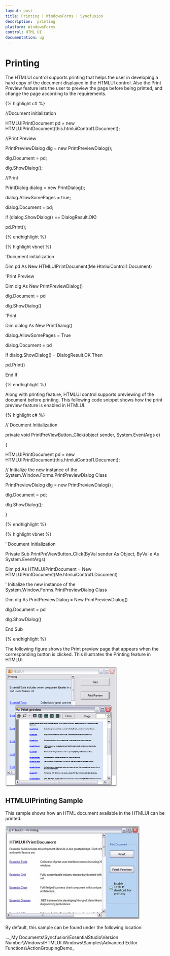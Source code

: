```yaml
---
layout: post
title: Printing | WindowsForms | Syncfusion
description:  printing
platform: WindowsForms
control: HTML UI
documentation: ug
---
```


#  Printing

The HTMLUI control supports printing that helps the user in developing a hard copy of the document displayed in the HTMLUI control. Also the Print Preview feature lets the user to preview the page before being printed, and change the page according to the requirements.



{% highlight c# %}



//Document initialization

HTMLUIPrintDocument pd = new HTMLUIPrintDocument(this.htmluiControl1.Document);



//Print Preview

PrintPreviewDialog dlg = new PrintPreviewDialog();

dlg.Document = pd;

dlg.ShowDialog();



//Print

PrintDialog dialog = new PrintDialog();

dialog.AllowSomePages = true;

dialog.Document = pd;

if (dialog.ShowDialog() == DialogResult.OK)

pd.Print();

{% endhighlight %}

{% highlight vbnet %}



'Document initialization

Dim pd As New HTMLUIPrintDocument(Me.HtmluiControl1.Document)



'Print Preview

Dim dlg As New PrintPreviewDialog()

dlg.Document = pd

dlg.ShowDialog()



'Print

Dim dialog As New PrintDialog()

dialog.AllowSomePages = True

dialog.Document = pd

If dialog.ShowDialog() = DialogResult.OK Then

pd.Print()

End If

{% endhighlight %}

Along with printing feature, HTMLUI control supports previewing of the document before printing. This following code snippet shows how the print preview feature is enabled in HTMLUI.



{% highlight c# %}



// Document Initialization

private void PrintPreViewButton_Click(object sender, System.EventArgs e)

{

  HTMLUIPrintDocument pd = new HTMLUIPrintDocument(this.htmluiControl1.Document);



  // Initialize the new instance of the System.Window.Forms.PrintPreviewDialog Class

  PrintPreviewDialog dlg = new PrintPreviewDialog() ;

  dlg.Document = pd;

  dlg.ShowDialog();

}  

{% endhighlight %}

{% highlight vbnet %}



' Document Initialization 

Private Sub PrintPreViewButton_Click(ByVal sender As Object, ByVal e As System.EventArgs)

Dim pd As HTMLUIPrintDocument = New HTMLUIPrintDocument(Me.htmluiControl1.Document)



' Initialize the new instance of the System.Window.Forms.PrintPreviewDialog Class

Dim dlg As PrintPreviewDialog = New PrintPreviewDialog()

dlg.Document = pd

dlg.ShowDialog()

End Sub

{% endhighlight %}

The following figure shows the Print preview page that appears when the corresponding button is clicked. This illustrates the Printing feature in HTMLUI.

![](Printing_images/Printing_img1.png)



## HTMLUIPrinting Sample

This sample shows how an HTML document available in the HTMLUI can be printed.

![](Printing_images/Printing_img2.jpeg)





By default, this sample can be found under the following location:

...\_My Documents\Syncfusion\EssentialStudio\Version Number\Windows\HTMLUI.Windows\Samples\Advanced Editor Functions\ActionGroupingDemo_


